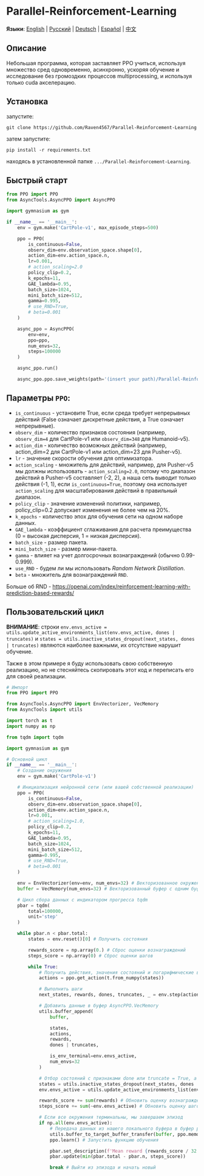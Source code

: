 # Parallel-Reinforcement-Learning
**Языки**: [English](README.md) | [Русский](README.ru.md) | [Deutsch](README.de.md) | [Español](README.es.md) | [中文](README.zh-CN.md)

## Описание
Небольшая программа, которая заставляет PPO учиться, используя множество сред одновременно, асинхронно, ускоряя обучение и исследование без громоздких процессов multiprocessing, и используя только cuda акселерацию.

## Установка
запустите:
```
git clone https://github.com/Raven4567/Parallel-Reinforcement-Learning
```
затем запустите:
```
pip install -r requirements.txt
```
находясь в установленной папке `.../Parallel-Reinforcement-Learning`.

## Быстрый старт
```python
from PPO import PPO
from AsyncTools.AsyncPPO import AsyncPPO

import gymnasium as gym

if __name__ == '__main__':
	env = gym.make('CartPole-v1', max_episode_steps=500)

	ppo = PPO(
		is_continuous=False, 
		observ_dim=env.observation_space.shape[0],
		action_dim=env.action_space.n, 
		lr=0.001, 
		# action_scaling=2.0
		policy_clip=0.2, 
		k_epochs=11, 
		GAE_lambda=0.95, 
		batch_size=1024, 
		mini_batch_size=512, 
		gamma=0.995,
		# use_RND=True, 
		# beta=0.001
	)

	async_ppo = AsyncPPO(
		env=env,
		ppo=ppo,
		num_envs=32,
		steps=100000
	)

	async_ppo.run()

	async_ppo.ppo.save_weights(path='(insert your path)/Parallel-Reinforcement-Learning/PPO/data')
```

## Параметры `PPO`:

- `is_continuous` - установите True, если среда требует непрерывных действий (False означает дискретные действия, а True означает непрерывные).
- `observ_dim` - количество признаков состояния (например, `observ_dim=4` для CartPole-v1 или `observ_dim=348` для Humanoid-v5).
- `action_dim` - количество возможных действий (например, action_dim=2 для CartPole-v1 или action_dim=23 для Pusher-v5).
- `lr` - значение скорости обучения для оптимизатора.
- `action_scaling` - множитель для действий, например, для Pusher-v5 мы должны использовать - `action_scaling=2.0`, потому что диапазон действий в Pusher-v5 составляет (-2, 2), а наша сеть выводит только действия (-1, 1), если `is_continuous=True`, поэтому она использует `action_scaling` для масштабирования действий в правильный диапазон.
- `policy_clip` - значение изменений политики, например, policy_clip=0.2 допускает изменения не более чем на 20%.
- `k_epochs` - количество эпох для обучения сети на одном наборе данных.
- `GAE_lambda` - коэффициент сглаживания для расчета преимущества (0 = высокая дисперсия, 1 = низкая дисперсия).
- `batch_size` - размер пакета.
- `mini_batch_size` - размер мини-пакета.
- `gamma` - влияет на учет долгосрочных вознаграждений (обычно 0.99-0.999).
- `use_RND` - будем ли мы использовать *Random Network Distillation*.
- `beta` - множитель для вознаграждений `RND`.

Больше об RND - https://openai.com/index/reinforcement-learning-with-prediction-based-rewards/

## Пользовательский цикл
**ВНИМАНИЕ**: строки `env.envs_active = utils.update_active_environments_list(env.envs_active, dones | truncates)` и `states = utils.inactive_states_dropout(next_states, dones | truncates)` являются наиболее важными, их отсутствие нарушит обучение.

Также в этом примере я буду использовать свою собственную реализацию, но не стесняйтесь скопировать этот код и переписать его для своей реализации.

```python
# Импорт
from PPO import PPO

from AsyncTools.AsyncPPO import EnvVectorizer, VecMemory
from AsyncTools import utils

import torch as t
import numpy as np

from tqdm import tqdm

import gymnasium as gym

# Основной цикл
if __name__ == '__main__':
	# Создание окружения
	env = gym.make('CartPole-v1')

	# Инициализация нейронной сети (или вашей собственной реализации)
	ppo = PPO(
		is_continuous=False, 
		observ_dim=env.observation_space.shape[0],
		action_dim=env.action_space.n, 
		lr=0.001,
		# action_scaling=1.0,
		policy_clip=0.2, 
		k_epochs=11, 
		GAE_lambda=0.95, 
		batch_size=1024, 
		mini_batch_size=512, 
		gamma=0.995,
		# use_RND=True, 
		# beta=0.001
	)

	env = EnvVectorizer(env=env, num_envs=32) # Векторизованное окружение
	buffer = VecMemory(num_envs=32) # Векторизованный буфер с одним буфером для каждого окружения

	# Цикл сбора данных с индикатором прогресса tqdm
	pbar = tqdm(
		total=100000,
		unit='step'
	)

	while pbar.n < pbar.total:
		states = env.reset()[0] # Получить состояния

		rewards_score = np.array(0.) # Сброс оценки вознаграждений
		steps_score = np.array(0) # Сброс оценки шагов

		while True:
			# Получить действия, значения состояний и логарифмические вероятности
			actions = ppo.get_action(t.from_numpy(states)) 

			# Выполнить шаги
			next_states, rewards, dones, truncates, _ = env.step(actions) 

			# Добавить данные в буфер AsyncPPO.VecMemory
			utils.buffer_append(
				buffer,

				states, 
				actions, 
				rewards, 
				dones | truncates,

				is_env_terminal=env.envs_active,
				num_envs=32
			) 

			# Отбор состояний с признаками done или truncate = True, а также обновление списка активных окружений
			states = utils.inactive_states_dropout(next_states, dones | truncates) 
			env.envs_active = utils.update_active_environments_list(env.envs_active, dones | truncates)

			rewards_score += sum(rewards) # Обновить оценку вознаграждений
			steps_score += sum(~env.envs_active) # Обновить оценку шагов

			# Если все окружения терминальны, мы завершаем эпизод
			if np.all(env.envs_active): 
				# Передача данных из нашего локального буфера в буфер ppo.memory для обучения ppo. Вы также можете использовать свою собственную функцию для передачи данных в буфер вашей собственной нейронной сети.
				utils.buffer_to_target_buffer_transfer(buffer, ppo.memory) 
				ppo.learn() # Запустить функцию обучения

				pbar.set_description(f'Mean reward {rewards_score / 32: .1f}')
				pbar.update(min(pbar.total - pbar.n, steps_score))

				break # Выйти из эпизода и начать новый
```